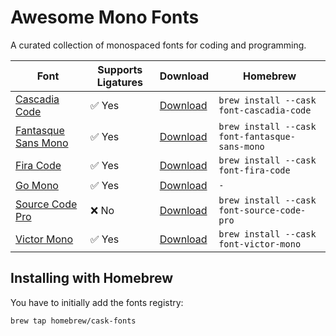 # Awesome Mono Fonts

A curated collection of monospaced fonts for coding and programming.

| Font                                                              | Supports Ligatures | Download                                                                              | Homebrew                                       |
| ----------------------------------------------------------------- | ------------------ | ------------------------------------------------------------------------------------- | ---------------------------------------------- |
| [Cascadia Code](https://github.com/microsoft/cascadia-code)       | ✅ Yes             | [Download](https://github.com/microsoft/cascadia-code/releases/latest)                | `brew install --cask font-cascadia-code`       |
| [Fantasque Sans Mono](https://github.com/belluzj/fantasque-sans)  | ✅ Yes             | [Download](https://github.com/belluzj/fantasque-sans/releases/latest)                 | `brew install --cask font-fantasque-sans-mono` |
| [Fira Code](https://github.com/tonsky/FiraCode)                   | ✅ Yes             | [Download](https://github.com/tonsky/FiraCode/releases/latest)                        | `brew install --cask font-fira-code`           |
| [Go Mono](https://go.dev/blog/go-fonts)                           | ✅ Yes             | [Download](https://go.googlesource.com/image/+archive/master/font/gofont/ttfs.tar.gz) | `-`                                            |
| [Source Code Pro](https://github.com/adobe-fonts/source-code-pro) | ❌ No              | [Download](https://github.com/tonsky/FiraCode/releases/latest)                        | `brew install --cask font-source-code-pro`     |
| [Victor Mono](https://rubjo.github.io/victor-mono/)               | ✅ Yes             | [Download](https://rubjo.github.io/victor-mono/VictorMonoAll.zip)                     | `brew install --cask font-victor-mono`         |

## Installing with Homebrew

You have to initially add the fonts registry:

```shell
brew tap homebrew/cask-fonts
```
